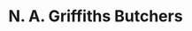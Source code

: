 ---
title: "N. A. Griffiths Butchers"
url: /lee-on-the-solent/n-a-griffiths-butchers/
shop: Metzgerei
---
